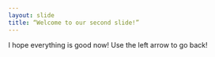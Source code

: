 ```yaml
---
layout: slide
title: “Welcome to our second slide!”
---
```

I hope everything is good now!
Use the left arrow to go back!
